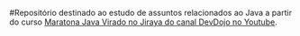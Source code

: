 #Repositório destinado ao estudo de assuntos relacionados ao Java a partir do curso [Maratona Java Virado no Jiraya do canal DevDojo no Youtube](https://www.youtube.com/playlist?list=PL62G310vn6nFIsOCC0H-C2infYgwm8SWW).
